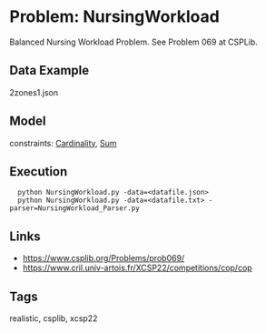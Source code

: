 # Problem: NursingWorkload

Balanced Nursing Workload Problem.
See Problem 069 at CSPLib.

## Data Example
  2zones1.json

## Model
  constraints: [Cardinality](https://pycsp.org/documentation/constraints/Cardinality), [Sum](https://pycsp.org/documentation/constraints/Sum)

## Execution
```
  python NursingWorkload.py -data=<datafile.json>
  python NursingWorkload.py -data=<datafile.txt> -parser=NursingWorkload_Parser.py
```

## Links
  - https://www.csplib.org/Problems/prob069/
  - https://www.cril.univ-artois.fr/XCSP22/competitions/cop/cop

## Tags
  realistic, csplib, xcsp22
